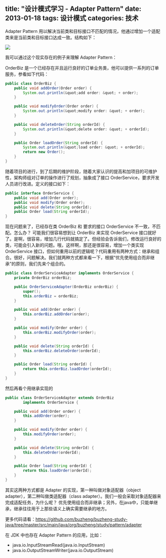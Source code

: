title: "设计模式学习 - Adapter Pattern"
date: 2013-01-18
tags: 设计模式
categories: 技术
---

Adapter Pattern 用以解决当前类和目标接口不匹配的情况，他通过增加一个适配类来是当前类和目标接口达成一致。结构如下：

![](/images/object-adapter.jpg)
<!--more-->

我可以通过这个现实存在的例子来理解 Adapter Pattern：

OrderBiz 是一个已经存在并且运行良好的订单业务类，他可以提供一系列的订单服务，参看如下代码：

``` java
public class OrderBiz { 
	public void addOrder(Order order) {
		System.out.println(&quot;add order: &quot; + order);
	}

	public void modifyOrder(Order order) {
		System.out.println(&quot;modify order: &quot; + order);
	}

	public void deleteOrder(String orderId) {
		System.out.println(&quot;delete order: &quot; + orderId);
	}

	public Order loadOrder(String orderId) {
		System.out.println(&quot;load order: &quot; + orderId);
		return new Order();
	} 
}
```
随着项目的进行，到了后期的维护阶段，随着大家认识的提高和加项目的可维护性，架构师组对订单的操作进行了规划，抽象成了接口 OrderService，要求开发人员进行改进。定义的接口如下：

``` java
public interface OrderService {
	public void add(Order order); 
	public void modify(Order order); 
	public void delete(String orderId); 
	public Order load(String orderId);
}

```
现在问题来了，已经存在类 OrderBiz 和 要求的接口 OrderService 不一致，不匹配。怎么办？ 可能我们很容易想到让 OrderBiz 来实现 OrderService 接口就好了。是啊，很容易，增加几行代码就搞定了。但经验会告诉我们，修改运行良好的类，可能会引入新的问题。哦，这样啊，那还是很容易，增加一个类实现 OrderService 接口，但如何重用以前的逻辑呢？代码重用有两种方式：继承和组合。很好，问题解决。我们就两种方式都来看一下，根据“优先使用组合而非继承”的原则，我们先来个组合的。

``` java
public class OrderServiceAdapter implements OrderService { 
	private OrderBiz orderBiz;

	public OrderServiceAdapter(OrderBiz orderBiz) {
		super();
		this.orderBiz = orderBiz;
	}

	public void add(Order order) {
		this.orderBiz.addOrder(order);
	}

	public void modify(Order order) {
		this.orderBiz.modifyOrder(order);
	}

	public void delete(String orderId) {
		this.orderBiz.deleteOrder(orderId);
	}

	public Order load(String orderId) {
		return this.orderBiz.loadOrder(orderId);
	}
}
```

然后再看个用继承实现的

``` java
public class OrderServiceAdapter extends OrderBiz 
		implements OrderService {

	public void add(Order order) {
		this.addOrder(order);
	}

	public void modify(Order order) {
		this.modifyOrder(order);
	}

	public void delete(String orderId) {
		this.deleteOrder(orderId);
	}

	public Order load(String orderId) {
		return this.loadOrder(orderId);
	}
}
```

其实这两种方式都是 Adapter 的实现，第一种叫做对象适配器（object adapter），第二种叫做类适配器（class adapter）。我们一般会采取对象适配器来完成适配任务，为什么呢？ 优先使用组合而非继承；另外，在java中，只能单继承，继承往往用于上那些语义上确实需要继承的地方。

更多代码请看：https://github.com/buzheng/buzheng-study-java/tree/master/src/main/java/org/buzheng/study/pattern/adapter

在 JDK 中也存在 Adapter Pattern 的应用，比如：

- java.io.InputStreamRead(java.io.InputStream)
- java.io.OutputStreamWriter(java.io.OutputStream)
